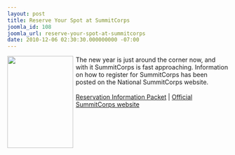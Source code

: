 ```yaml
---
layout: post
title: Reserve Your Spot at SummitCorps
joomla_id: 108
joomla_url: reserve-your-spot-at-summitcorps
date: 2010-12-06 02:30:30.000000000 -07:00
---
```

<img src=http://www.western.oa-bsa.org/images/summitcorpsdiginthumb.png width=150 height=210 align=left style=padding-right:3px;padding-bottom:3px>The new year is just around the corner now, and with it SummitCorps is fast approaching. Information on how to register for SummitCorps has been posted on the National SummitCorps website.<br><br><a href=http://event.oa-bsa.org/events/summitcorps2011/resources/2011_SummitCorps_resinfo.pdf>Reservation Information Packet</a> | <a href=http://event.oa-bsa.org/events/summitcorps2011/index.htm>Official SummitCorps website</a>
